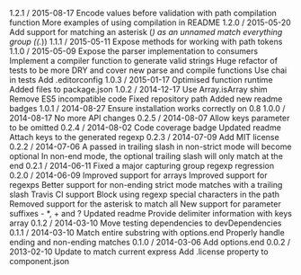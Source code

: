 1.2.1 / 2015-08-17
Encode values before validation with path compilation function
More examples of using compilation in README
1.2.0 / 2015-05-20
Add support for matching an asterisk (*) as an unnamed match everything group ((.*))
1.1.1 / 2015-05-11
Expose methods for working with path tokens
1.1.0 / 2015-05-09
Expose the parser implementation to consumers
Implement a compiler function to generate valid strings
Huge refactor of tests to be more DRY and cover new parse and compile functions
Use chai in tests
Add .editorconfig
1.0.3 / 2015-01-17
Optimised function runtime
Added files to package.json
1.0.2 / 2014-12-17
Use Array.isArray shim
Remove ES5 incompatible code
Fixed repository path
Added new readme badges
1.0.1 / 2014-08-27
Ensure installation works correctly on 0.8
1.0.0 / 2014-08-17
No more API changes
0.2.5 / 2014-08-07
Allow keys parameter to be omitted
0.2.4 / 2014-08-02
Code coverage badge
Updated readme
Attach keys to the generated regexp
0.2.3 / 2014-07-09
Add MIT license
0.2.2 / 2014-07-06
A passed in trailing slash in non-strict mode will become optional
In non-end mode, the optional trailing slash will only match at the end
0.2.1 / 2014-06-11
Fixed a major capturing group regexp regression
0.2.0 / 2014-06-09
Improved support for arrays
Improved support for regexps
Better support for non-ending strict mode matches with a trailing slash
Travis CI support
Block using regexp special characters in the path
Removed support for the asterisk to match all
New support for parameter suffixes - *, + and ?
Updated readme
Provide delimiter information with keys array
0.1.2 / 2014-03-10
Move testing dependencies to devDependencies
0.1.1 / 2014-03-10
Match entire substring with options.end
Properly handle ending and non-ending matches
0.1.0 / 2014-03-06
Add options.end
0.0.2 / 2013-02-10
Update to match current express
Add .license property to component.json
